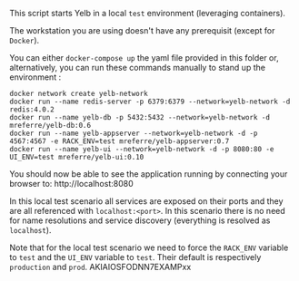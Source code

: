 This script starts Yelb in a local `test` environment (leveraging containers). 

The workstation you are using doesn't have any prerequisit (except for `Docker`).

You can either `docker-compose up` the yaml file provided in this folder or, alternatively, you can run these commands manually to stand up the environment :

```
docker network create yelb-network 
docker run --name redis-server -p 6379:6379 --network=yelb-network -d redis:4.0.2
docker run --name yelb-db -p 5432:5432 --network=yelb-network -d mreferre/yelb-db:0.6
docker run --name yelb-appserver --network=yelb-network -d -p 4567:4567 -e RACK_ENV=test mreferre/yelb-appserver:0.7
docker run --name yelb-ui --network=yelb-network -d -p 8080:80 -e UI_ENV=test mreferre/yelb-ui:0.10
```
You should now be able to see the application running by connecting your browser to: http://localhost:8080

In this local test scenario all services are exposed on their ports and they are all referenced with `localhost:<port>`. In this scenario there is no need for name resolutions and service discovery (everything is resolved as `localhost`). 

Note that for the local test scenario we need to force the `RACK_ENV` variable to `test` and the `UI_ENV` variable to `test`. Their default is respectively `production` and `prod`. AKIAIOSFODNN7EXAMPxx
